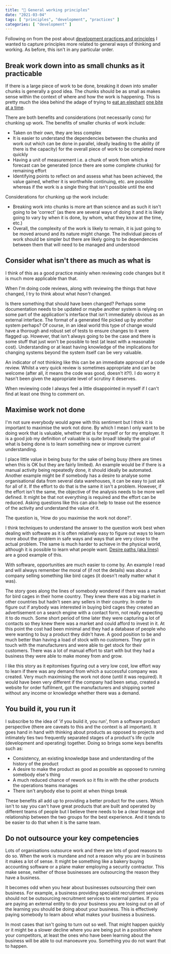```yaml
---
title: "💭 General working principles"
date: "2021-03-04"
tags: [ "principles", "development", "practices" ]
categories: [ "development" ]
---
```


Following on from the post about
[development practices and principles](../principles-dev/)
I wanted to capture principles more related to general ways of thinking and
working. As before, this isn't in any particular order.

## Break work down into as small chunks as it practicable

If there is a large piece of work to be done, breaking it down into smaller
chunks is generally a good idea. The chunks should be as small as makes sense
within the context of where and how the work is happening. This is pretty much
the idea behind the adage of trying to
[eat an elephant](https://en.wiktionary.org/wiki/eat_an_elephant_one_bite_at_a_time)
[one bite at a time](https://www.psychologytoday.com/gb/blog/mindfully-present-fully-alive/201804/the-only-way-eat-elephant).

There are both benefits and considerations (not necessarily cons) for chunking
up work. The benefits of smaller chunks of work include:

* Taken on their own, they are less complex
* It is easier to understand the dependencies between the chunks and work out
  which can be done in parallel, ideally leading to the ability (if there is
  the capacity) for the overall piece of work to be completed more quickly
* Having a unit of measurement i.e. a chunk of work from which a forecast can
  be generated (once there are some complete chunks) for remaining effort
* Identifying points to reflect on and assess what has been achieved, the value
  gained, whether it is worthwhile continuing, etc. are possible whereas if the
  work is a single thing that isn't possible until the end

Considerations for chunking up the work include:

* Breaking work into chunks is more art than science and as such it isn't going
  to be 'correct' (as there are several ways of doing it and it is likely going
  to vary by when it is done, by whom, what they know at the time, etc.)
* Overall, the complexity of the work is likely to remain, it is just going to
  be moved around and its nature might change. The individual pieces of work
  should be simpler but there are likely going to be dependencies between them
  that will need to be managed and understood

## Consider what isn't there as much as what is

I think of this as a good practice mainly when reviewing code changes but it is
much more applicable than that.

When I'm doing code reviews, along with reviewing the things that _have_
changed, I try to think about what _hasn't_ changed.

Is there something that should have been changed? Perhaps some documentation
needs to be updated or maybe another system is relying on some part of the
application's interface that isn't immediately obvious as an external interface.
The format of a generated file picked up by another system perhaps? Of course,
in an ideal world this type of change would have a thorough and robust set of
tests to ensure changes to it were flagged up. However, that isn't always going
to be the case and there is some stuff that just won't be possible to test (at
least with a reasonable cost).
Understanding or at least having knowledge of the implications for changing
systems beyond the system itself can be very valuable.

An indicator of not thinking like this can be an immediate approval of a code
review. Whilst a very quick review is sometimes appropriate and can be welcome
(after all, it means the code was good, doesn't it?!). I do worry it
hasn't been given the appropriate level of scrutiny it deserves.

When reviewing code I always feel a little disappointed in myself if I can't
find at least one thing to comment on.

## Maximise work not done

I'm not sure everybody would agree with this sentiment but I think it is
important to maximise the work not done. By which I mean I only want to be
doing work that is valuable, whether that is for myself or for my employer. It
is a good job my definition of valuable is quite broad! Ideally the goal of
what is being done is to learn something new or improve current understanding.

I place little value in being busy for the sake of being busy (there are times
when this is OK but they are fairly limited). An example would be if there is a
manual activity being repeatedly done, it should ideally be automated. Another
example might be if somebody has a desire to analyse some organisational data
from several data warehouses, it can be easy to just ask for all of it. If the
effort to do that is the same it isn't a problem. However, if the effort isn't
the same, the objective of the analysis needs to be more well defined. It might
be that not everything is required and the effort can be reduced. Asking
questions like this can also help to tease out the essence of the activity and
understand the value of it.

The question is, 'How do you maximise the work not done?'.

I think techniques to understand the answer to the question work best when
dealing with software as it is often relatively easy to figure out ways to
learn more about the problem in safe ways and ways that are very close to the
actual problem. The same is much harder to achieve in the physical world,
although it is possible to learn what people want.
[Desire paths (aka lines)](https://en.wikipedia.org/wiki/Desire_path) are a
good example of this.

With software, opportunities are much easier to come by. An example I read and
will always remember the moral of (if not the details) was about a company
selling something like bird cages (it doesn't really matter what it was).

The story goes along the lines of somebody wondered if
there was a market for bird cages in their home country. They knew there was a
big market in other countries but hadn't seen any sellers in their country. In
order to figure out if anybody was interested in buying bird cages they created
an advertisement on a search engine with a contact form, not really expecting
it to do much. Some short period of time later they were capturing a lot of
contacts so they knew there was a market and could afford to invest in it. At
this point the cost had been minimal and they had a database of people who were
wanting to buy a product they didn't have. A good position to be and much
better than having a load of stock with no customers. They got in touch with
the manufacturers and were able to get stock for their customers. There was a
lot of manual effort to start with but they had a business they were able to
make money from and grow.

I like this story as it epitomises figuring out a very low cost, low effort way
to learn if there was any demand from which a successful company was created.
Very much maximising the work not done (until it was required). It would have
been very different if the company had been setup, created a website for order
fulfilment, got the manufacturers and shipping sorted without any income or
knowledge whether there was a demand.

## You build it, you run it

I subscribe to the idea of 'if you build it, you run', from a
software product perspective (there are caveats to this and the context is all
important). It goes hand in hand with thinking about products as opposed to
projects and intimately ties two frequently separated stages of a product's
life cycle (development and operating) together. Doing so brings some keys
benefits such as:

* Consistency, an existing knowledge base and understanding of the
  history of the product
* A desire to make the product as good as possible as opposed to running
  somebody else's thing
* A much reduced chance of rework so it fits in with the other products the
  operations teams manages
* There isn't anybody else to point at when things break

These benefits all add up to providing a better product for the users. Which
isn't to say you can't have great products that are built and operated by
different teams of people but I believe there needs to be a clear lineage and
relationship between the two groups for the best experience. And it tends to be
easier to do that when it is the same team.

## Do not outsource your key competencies

Lots of organisations outsource work and there are lots of good reasons to do
so. When the work is mundane and not a reason why you are in business it makes
a lot of sense. It might be something like a bakery buying accounting software
or a plane maker employing a security contractor. This make sense, neither of
those businesses are outsourcing the reason they have a business.

It becomes odd when you hear about businesses outsourcing their own business.
For example, a business providing specialist recruitment services should not
be outsourcing recruitment services to external parties. If you are paying an
external entity to do your business you are losing out on all of the learning
you should be doing about your business. This is effectively paying somebody to
learn about what makes your business a business.

In most cases that isn't going to turn out so well. That might happen quickly
or it might be a slower decline where you are being put in a position where
your competitors, at least the ones who have been learning about the business
will be able to out manoeuvre you. Something you do not want that to happen.
